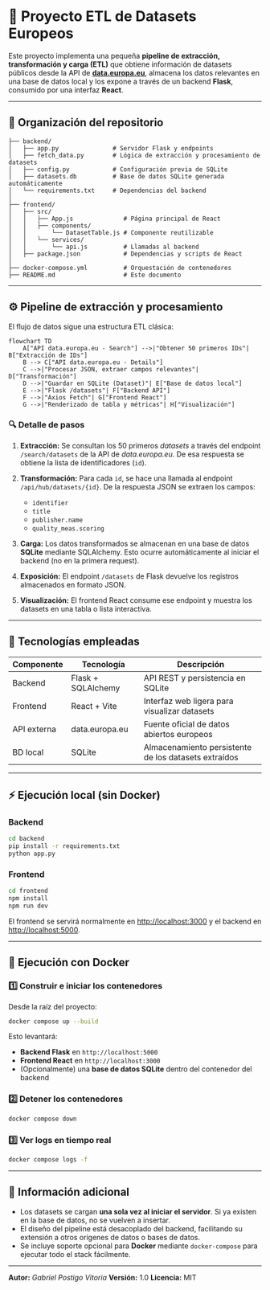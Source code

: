 # 🚀 Proyecto ETL de Datasets Europeos

Este proyecto implementa una pequeña **pipeline de extracción, transformación y carga (ETL)** que obtiene información de datasets públicos desde la API de **[data.europa.eu](https://data.europa.eu/en)**, almacena los datos relevantes en una base de datos local y los expone a través de un backend **Flask**, consumido por una interfaz **React**.

---

## 📁 Organización del repositorio

```
├── backend/
│   ├── app.py               # Servidor Flask y endpoints
│   ├── fetch_data.py        # Lógica de extracción y procesamiento de datasets
│   ├── config.py            # Configuración previa de SQLite
│   ├── datasets.db          # Base de datos SQLite generada automáticamente
│   └── requirements.txt     # Dependencias del backend
│
├── frontend/
│   ├── src/
│   │   ├── App.js              # Página principal de React
│   │   ├── components/         
│   │       └── DatasetTable.js # Componente reutilizable
│   │   └── services/        
│   │       └── api.js          # Llamadas al backend
│   ├── package.json            # Dependencias y scripts de React
│
├── docker-compose.yml          # Orquestación de contenedores
├── README.md                   # Este documento
```

---

## ⚙️ Pipeline de extracción y procesamiento

El flujo de datos sigue una estructura ETL clásica:

```mermaid
flowchart TD
    A["API data.europa.eu - Search"] -->|"Obtener 50 primeros IDs"| B["Extracción de IDs"]
    B --> C["API data.europa.eu - Details"]
    C -->|"Procesar JSON, extraer campos relevantes"| D["Transformación"]
    D -->|"Guardar en SQLite (Dataset)"| E["Base de datos local"]
    E -->|"Flask /datasets"| F["Backend API"]
    F -->|"Axios Fetch"| G["Frontend React"]
    G -->|"Renderizado de tabla y métricas"| H["Visualización"]
```

### 🔍 Detalle de pasos

1. **Extracción:**
   Se consultan los 50 primeros *datasets* a través del endpoint `/search/datasets` de la API de *data.europa.eu*.
   De esa respuesta se obtiene la lista de identificadores (`id`).

2. **Transformación:**
   Para cada `id`, se hace una llamada al endpoint `/api/hub/datasets/{id}`.
   De la respuesta JSON se extraen los campos:

   * `identifier`
   * `title`
   * `publisher.name`
   * `quality_meas.scoring`

3. **Carga:**
   Los datos transformados se almacenan en una base de datos **SQLite** mediante SQLAlchemy.
   Esto ocurre automáticamente al iniciar el backend (no en la primera request).

4. **Exposición:**
   El endpoint `/datasets` de Flask devuelve los registros almacenados en formato JSON.

5. **Visualización:**
   El frontend React consume ese endpoint y muestra los datasets en una tabla o lista interactiva.

---

## 🧱 Tecnologías empleadas

| Componente  | Tecnología         | Descripción                                          |
| ----------- | ------------------ | ---------------------------------------------------- |
| Backend     | Flask + SQLAlchemy | API REST y persistencia en SQLite                    |
| Frontend    | React + Vite       | Interfaz web ligera para visualizar datasets         |
| API externa | data.europa.eu     | Fuente oficial de datos abiertos europeos            |
| BD local    | SQLite             | Almacenamiento persistente de los datasets extraídos |

---

## ⚡ Ejecución local (sin Docker)

### Backend

```bash
cd backend
pip install -r requirements.txt
python app.py
```

### Frontend

```bash
cd frontend
npm install
npm run dev
```

El frontend se servirá normalmente en [http://localhost:3000](http://localhost:3000)
y el backend en [http://localhost:5000](http://localhost:5000).

---

## 🐳 Ejecución con Docker

### 1️⃣ Construir e iniciar los contenedores

Desde la raíz del proyecto:

```bash
docker compose up --build
```

Esto levantará:

* **Backend Flask** en `http://localhost:5000`
* **Frontend React** en `http://localhost:3000`
* (Opcionalmente) una **base de datos SQLite** dentro del contenedor del backend

### 2️⃣ Detener los contenedores

```bash
docker compose down
```

### 3️⃣ Ver logs en tiempo real

```bash
docker compose logs -f
```

---

## 📌 Información adicional

* Los datasets se cargan **una sola vez al iniciar el servidor**.
  Si ya existen en la base de datos, no se vuelven a insertar.
* El diseño del pipeline está desacoplado del backend, facilitando su extensión a otros orígenes de datos o bases de datos.
* Se incluye soporte opcional para **Docker** mediante `docker-compose` para ejecutar todo el stack fácilmente.

---

**Autor:** *Gabriel Postigo Vitoria*
**Versión:** 1.0
**Licencia:** MIT
